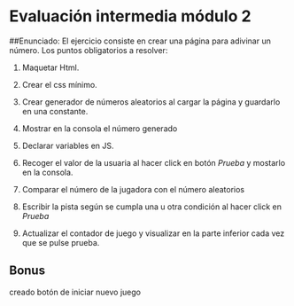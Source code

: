 # **Evaluación intermedia módulo 2**

##Enunciado:
El ejercicio consiste en crear una página para adivinar un número. Los puntos obligatorios a resolver:

1. Maquetar Html.

2. Crear el css mínimo.

3. Crear generador de números aleatorios al cargar la página y guardarlo en una constante.

4. Mostrar en la consola el número generado

5. Declarar variables en JS.

6. Recoger el valor de la usuaria al hacer click en botón _Prueba_ y mostarlo en la consola.

7. Comparar el número de la jugadora con el número aleatorios

8. Escribir la pista según se cumpla una u otra condición al hacer click en _Prueba_

9. Actualizar el contador de juego y visualizar en la parte inferior cada vez que se pulse prueba.

## Bonus

creado botón de iniciar nuevo juego
